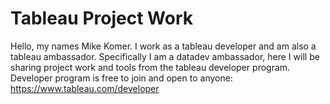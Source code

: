 # Tableau Project Work
Hello, my names Mike Komer. I work as a tableau developer and am also a tableau ambassador.
Specifically I am a datadev ambassador, here I will be sharing project work and tools from the tableau developer program.
Developer program is free to join and open to anyone:
https://www.tableau.com/developer
